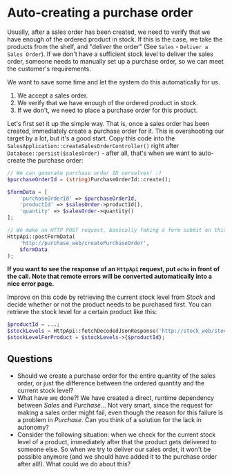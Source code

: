 # Auto-creating a purchase order

Usually, after a sales order has been created, we need to verify that we have enough of the ordered product in stock. If this is the case, we take the products from the shelf, and "deliver the order" (See `Sales` - `Deliver a Sales Order`). If we don't have a sufficient stock level to deliver the sales order, someone needs to manually set up a purchase order, so we can meet the customer's requirements.

We want to save some time and let the system do this automatically for us.

1. We accept a sales order.
2. We verify that we have enough of the ordered product in stock.
3. If we don't, we need to place a purchase order for this product.

Let's first set it up the simple way. That is, once a sales order has been created, immediately create a purchase order for it. This is overshooting our target by a lot, but it's a good start. Copy this code into the `SalesApplication::createSalesOrderController()` right after `Database::persist($salesOrder)` - after all, that's when we want to auto-create the purchase order:

```php
// We can generate purchase order ID ourselves! :)
$purchaseOrderId = (string)PurchaseOrderId::create();

$formData = [
    'purchaseOrderId' => $purchaseOrderId,
    'productId' => $salesOrder->productId(),
    'quantity' => $salesOrder->quantity()
];

// We make an HTTP POST request, basically faking a form submit on this page
HttpApi::postFormData(
    'http://purchase_web/createPurchaseOrder',
    $formData
);
```

**If you want to see the response of an `HttpApi` request, put `echo` in front of the call. Note that remote errors will be converted automatically into a nice error page.** 

Improve on this code by retrieving the current stock level from *Stock* and decide whether or not the product needs to be purchased first. You can retrieve the stock level for a certain product like this:

```php
$productId = ...;
$stockLevels = HttpApi::fetchDecodedJsonResponse('http://stock_web/stockLevels');
$stockLevelForProduct = $stockLevels->{$productId}; 
```

## Questions

- Should we create a purchase order for the entire quantity of the sales order, or just the difference between the ordered quantity and the current stock level? 
- What have we done?! We have created a direct, runtime dependency between *Sales* and *Purchase*... Not very smart, since the request for making a sales order might fail, even though the reason for this failure is a problem in *Purchase*. Can you think of a solution for the lack in autonomy?
- Consider the following situation: when we check for the current stock level of a product, immediately after that the product gets delivered to someone else. So when we try to deliver our sales order, it won't be possible anymore (and we should have added it to the purchase order after all!). What could we do about this?
